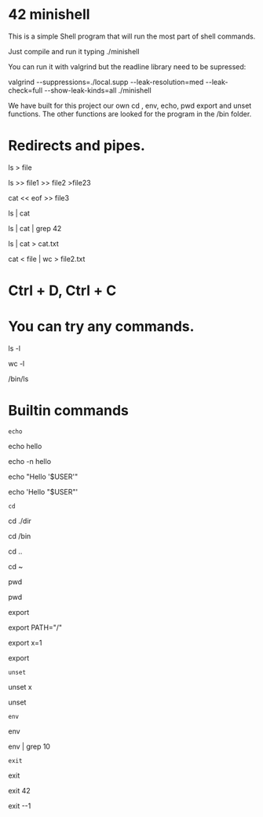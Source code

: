 # 42 minishell

This is a simple Shell program that will run the most part of shell commands.

Just compile and run it typing ./minishell

You can run it with valgrind but the readline library need to be supressed:

valgrind --suppressions=./local.supp --leak-resolution=med --leak-check=full --show-leak-kinds=all ./minishell

We have built for this project our own cd , env, echo, pwd export and unset functions.
The other functions are looked for the program in the /bin folder.

# Redirects and pipes.


ls > file

ls >> file1 >> file2 >file23

cat << eof >> file3

ls | cat

ls | cat | grep 42

ls | cat > cat.txt

cat < file | wc > file2.txt

# Ctrl + D, Ctrl + C 


# You can try any commands.

ls -l 

wc -l 

/bin/ls

# Builtin commands


    echo
    
echo hello

echo -n hello

echo "Hello '$USER'"

echo 'Hello "$USER"'

    cd
    
    
cd ./dir

cd /bin

cd ..

cd ~

  pwd
  
pwd

   export
   
export PATH="/"

export x=1

export


    unset
    
unset x

unset

    env
    
env

env | grep 10

    exit
    
exit

exit 42

exit --1
